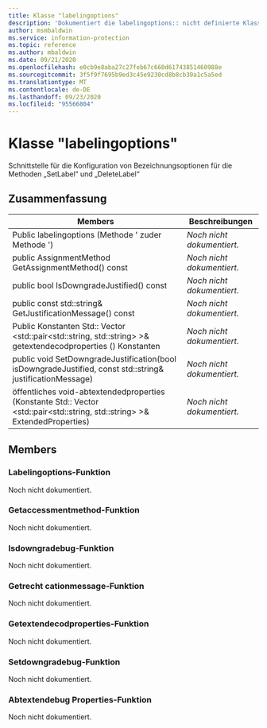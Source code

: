 ```yaml
---
title: Klasse "labelingoptions"
description: 'Dokumentiert die labelingoptions:: nicht definierte Klasse des Microsoft Information Protection (MIP) SDK.'
author: msmbaldwin
ms.service: information-protection
ms.topic: reference
ms.author: mbaldwin
ms.date: 09/21/2020
ms.openlocfilehash: e0cb9e8aba27c27feb67c660d61743851460988e
ms.sourcegitcommit: 3f5f9f7695b9ed3c45e9230cd8b8cb39a1c5a5ed
ms.translationtype: MT
ms.contentlocale: de-DE
ms.lasthandoff: 09/23/2020
ms.locfileid: "95566804"
---
```

# <a name="class-labelingoptions"></a>Klasse "labelingoptions" 
Schnittstelle für die Konfiguration von Bezeichnungsoptionen für die Methoden „SetLabel“ und „DeleteLabel“
  
## <a name="summary"></a>Zusammenfassung
 Members                        | Beschreibungen                                
--------------------------------|---------------------------------------------
Public labelingoptions (Methode ' zuder Methode ')  | _Noch nicht dokumentiert._
public AssignmentMethod GetAssignmentMethod() const  | _Noch nicht dokumentiert._
public bool IsDowngradeJustified() const  | _Noch nicht dokumentiert._
public const std::string& GetJustificationMessage() const  | _Noch nicht dokumentiert._
Public Konstanten Std:: Vector \<std::pair\<std::string, std::string\> \>& getextendecodproperties () Konstanten  | _Noch nicht dokumentiert._
public void SetDowngradeJustification(bool isDowngradeJustified, const std::string& justificationMessage)  | _Noch nicht dokumentiert._
öffentliches void-abtextendedproperties (Konstante Std:: Vector \<std::pair\<std::string, std::string\> \>& ExtendedProperties)  | _Noch nicht dokumentiert._
  
## <a name="members"></a>Members
  
### <a name="labelingoptions-function"></a>Labelingoptions-Funktion
Noch nicht dokumentiert.

  
### <a name="getassignmentmethod-function"></a>Getaccessmentmethod-Funktion
Noch nicht dokumentiert.

  
### <a name="isdowngradejustified-function"></a>Isdowngradebug-Funktion
Noch nicht dokumentiert.

  
### <a name="getjustificationmessage-function"></a>Getrecht cationmessage-Funktion
Noch nicht dokumentiert.

  
### <a name="getextendedproperties-function"></a>Getextendecodproperties-Funktion
Noch nicht dokumentiert.

  
### <a name="setdowngradejustification-function"></a>Setdowngradebug-Funktion
Noch nicht dokumentiert.

  
### <a name="setextendedproperties-function"></a>Abtextendebug Properties-Funktion
Noch nicht dokumentiert.
